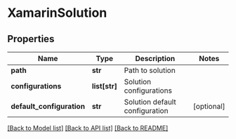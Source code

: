 # XamarinSolution

## Properties
Name | Type | Description | Notes
------------ | ------------- | ------------- | -------------
**path** | **str** | Path to solution | 
**configurations** | **list[str]** | Solution configurations | 
**default_configuration** | **str** | Solution default configuration | [optional] 

[[Back to Model list]](../README.md#documentation-for-models) [[Back to API list]](../README.md#documentation-for-api-endpoints) [[Back to README]](../README.md)

